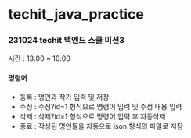 # techit_java_practice

### 231024 techit 백엔드 스쿨 미션3 

시간 : 13:00 ~ 16:00

#### 명령어 
- 등록 : 명언과 작가 입력 및 저장
- 수정 : 수정?id=1 형식으로 명령어 입력 및 수정 내용 입력
- 삭제 : 삭제?id=1 형식으로 명령어 입력 후 자동삭제
- 종료 : 작성된 명언들을 자동으로 json 형식의 파일로 저장
